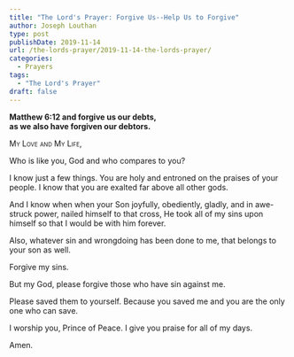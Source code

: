```yaml
---
title: "The Lord's Prayer: Forgive Us--Help Us to Forgive"
author: Joseph Louthan
type: post
publishDate: 2019-11-14
url: /the-lords-prayer/2019-11-14-the-lords-prayer/
categories:
  - Prayers
tags:
  - "The Lord's Prayer"
draft: false
---
```

**Matthew 6:12 and forgive us our debts,  
as we also have forgiven our debtors.**

<div style="font-variant: small-caps;">
My Love and My Life, 
</div>

Who is like you, God and who compares to you?

I know just a few things. You are holy and entroned on the praises of your people. I know that you are exalted far above all other gods.

And I know when when your Son joyfully, obediently, gladly, and in awe-struck power, nailed himself to that cross, He took all of my sins upon himself so that I would be with him forever. 

Also, whatever sin and wrongdoing has been done to me, that belongs to your son as well.

Forgive my sins. 

But my God, please forgive those who have sin against me.

Please saved them to yourself. Because you saved me and you are the only one who can save.

I worship you, Prince of Peace. I give you praise for all of my days.

Amen.